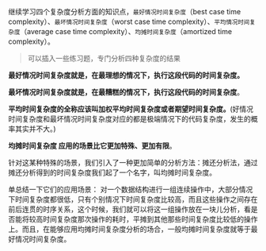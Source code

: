 继续学习四个复杂度分析方面的知识点，`最好情况时间复杂度`（best case time complexity）、`最坏情况时间复杂度`（worst case time complexity）、`平均情况时间复杂度`（average case time complexity）、`均摊时间复杂度`（amortized time complexity）。


> 可以插入一些练习题，专门分析四种复杂度的结果

**最好情况时间复杂度就是，在最理想的情况下，执行这段代码的时间复杂度。**

**最坏情况时间复杂度就是，在最糟糕的情况下，执行这段代码的时间复杂度**。

**平均时间复杂度的全称应该叫加权平均时间复杂度或者期望时间复杂度。**(好情况时间复杂度和最坏情况时间复杂度对应的都是极端情况下的代码复杂度，发生的概率其实并不大。)

**均摊时间复杂度 应用的场景比它更加特殊、更加有限**。

针对这某种特殊的场景，我们引入了一种更加简单的分析方法：摊还分析法，通过摊还分析得到的时间复杂度我们起了一个名字，叫均摊时间复杂度。

单总结一下它们的应用场景：
    对一个数据结构进行一组连续操作中，大部分情况下时间复杂度都很低，只有个别情况下时间复杂度比较高，而且这些操作之间存在前后连贯的时序关系，这个时候，我们就可以将这一组操作放在一块儿分析，看是否能将较高时间复杂度那次操作的耗时，平摊到其他那些时间复杂度比较低的操作上。而且，在能够应用均摊时间复杂度分析的场合，一般均摊时间复杂度就等于最好情况时间复杂度。
    